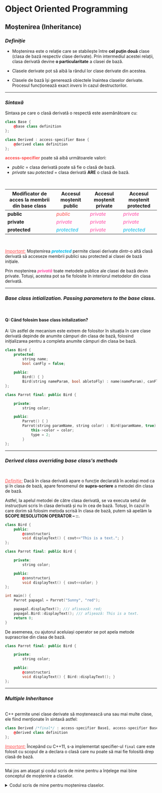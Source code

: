 # Object Oriented Programming


## Moștenirea (Inheritance)

### _Definiție_

* Moștenirea este o relație care se stabilește între **cel puțin două** clase (clasa de bază respectiv clase derivate). Prin intermediul acestei relații, clasa derivată devine **o particularitate** a clasei de bază.

* Clasele derivate pot să aibă la rândul lor clase derivate din acestea.
* Clasele de bază își generează obiectele înaintea claselor derivate. Procesul funcționează exact *invers* în cazul destructorilor.
--- 

### _Sintaxă_

Sintaxa pe care o clasă derivată o respectă este asemănătoare cu:

```c++
class Base {
    @base class definition
};

class Derived : access-specifier Base {
    @derived class definition
};
```
<span style="color:#ff4d4d;">__access-specifier__</span> poate să aibă următoarele valori:
* _public_ = clasa derivată poate să fie o clasă de bază.
* *private* sau _potected_ = clasa derivată **ARE** o clasă de bază. 
  
<br>

Modificator de acces la membrii din base class | Accesul moștenit **public** | Accesul moștenit **private** | Accesul moștenit **protected**
--------|----|-----------|---------------------------
**public** |  <span style="color:#ff4d4d;">*public*</span>  | <span style="color:#ff4da6;">*private*</span>  | <span style="color:#ff4da6;">*private*</span>                    |    
**private** | <span style="color:#ff4da6;">*private*</span>  | <span style="color:#ff4da6;">*private*</span>  | <span style="color:#ff4da6;">*private*</span>  |
**protected** | <span style="color:#00b8e6;">*protected*</span>  | <span style="color:#ff4da6;">*private*</span>  | <span style="color:#00b8e6;">*protected*</span>  |

<br>

*<span style="color:#ff4d4d;"><u>Important:</u></span>* Moștemirea <span style="color:#00b8e6;">***protected***</span> permite clasei derivate dintr-o altă clasă derivată să acceseze membrii publici sau protected ai clasei de bază inițiale.

Prin moștenirea <span style="color:#ff4da6;">***privată***</span> toate metodele publice ale clasei de bază devin private. Totuși, acestea pot sa fie folosite în interiorul metodelor din clasa derivată.   

-----

### _Base class intialization. Passing parameters to the base class._
<br>

#### Q: Când folosim base class initalization? 

A: Un astfel de mecanism este extrem de folositor în situația în care clase derivată depinde de anumite câmpuri din clasa de bază, folosind inițializarea pentru a completa anumite câmpuri din clasa be bază.

```c++
class Bird {
    protected:
        string name;
        bool canFly = false;
    
    public:
        Bird() { }
        Bird(string nameParam, bool abletoFly) : name(nameParam), canFly(abletoFly) { }
};

class Parrot final: public Bird {

    private:
        string color;

    public: 
        Parrot() { }
        Parrot(string paramName, string color) : Bird(paramName, true) {
            this->color = color;
            type = 2;
        }
};
```

----

### *Derived class overriding base class's methods*
<br>

*<span style="color:#ff4d4d;"><u>Definiție:</u></span>* 
Dacă în clasa derivată apare o funcție declarată în același mod ca și în clasa de bază, apare fenomenul de **supra-scriere** a metodei din clasa de bază.

Astfel, la apelul metodei de către clasa derivată, se va executa setul de instrucțiuni scris în clasa derivată și nu în cea de bază. Totuși, în cazul în care dorim să folosim metoda scrisă în clasa de bază, putem să apelăm la **SCOPE RESOLUTION OPERATOR – ::**.

```c++
class Bird {
    public:
        @constructori 
        void displayText() { cout<<"This is a text."; }
};

class Parrot final: public Bird {

    private:
        string color;

    public: 
        @constructori
        void displayText() { cout<<color; }
};

int main() {
    Parrot papagal = Parrot("Sunny", "red");

    papagal.displayText(); /// afisează: red;
    papagal.Bird::displayText(); /// afișează: This is a text. 
    return 0;
}
```

De asemenea, cu ajutorul aceluiași operator se pot apela metode suprascrise din clasa de bază.

```c++
class Parrot final: public Bird {

    private:
        string color;

    public: 
        @constructori
        void displayText() { Bird::displayText(); }
};
```

----

### *Multiple Inheritance*

<br>
C++ permite unei clase derivate să moștenească una sau mai multe clase, ele fiind menționate în sintaxă astfel:

```c++
class Derived /*final*/ : access-specifier Base1, access-specifier Base2, ... {
    @derived class definition
};
```

*<span style="color:#ff4d4d;"><u>Important:</u></span>* Începând cu C++11, s-a implementat specifier-ul `final` care este folosit cu scopul de a declara o clasă care nu poate să mai fie folosită drep clasă de bază. 

--- 

Mai jos am atașat și codul scris de mine pentru a înțelege mai bine conceptul de moștenire a claselor.

<details>
<summary>Codul scris de mine pentru moștenirea claselor.</summary>

```c++
#include <fstream>
#include <string>
using namespace std;

ofstream cout("inheritance.out");

class Animal {

    protected: 

        bool drinksWater;

    public:
        Animal() { }
        Animal(bool drinksWaterParam) : drinksWater(drinksWaterParam) { }

        void isDrinking() {
            drinksWater == true ? cout<<"(animal class method) Bea apa.\n" : cout<<"(animal class method) Nu bea apa.\n";
        }
};

class Bird {

    protected:

        string name;
        bool isFeathered = false;
        bool hasWings = false;
        bool laysEggs = false;
        bool canFly = false;

    public:
        
        int type = 0;

        Bird() { } 
        Bird(string name) { 
            this->name = name;
            type = 1;
        }

        Bird(string name, bool canFly) : name(name), canFly(canFly) { }

        void setWings() {
            this->hasWings = true;
        }

        string getName() {
            return this->name;
        }

        void displayType() {
            /*switch (type)
            {
            case 1: 
                cout<<getName()<< " este o pasare oarecare.\n";
            case 2:
                cout<<"\n"<<getName()<<" este un papagal.";
            default:
                break;
            }*/

            if(type == 1) cout<<"\n"<<getName()<< " este o pasare oarecare.";
            else cout<<"\n"<<getName()<<" este un papagal.";
        }

        void abletoFly() {
            canFly == true ? cout<<this->getName()<<" poate sa zboare.\n" : cout<<this->getName()<<" NU poate sa zboare.\n";
        }

        void displayColor() {
            cout<<"(base class method) Nu se cunoaste culoarea lui "<<getName()<<'.';
        }

        ~Bird() { }
};

class Parrot final: public Bird, public Animal {
    
    private: 
        string color;

        void isParrot() {
            bool isFeathered = true;
            bool hasWings = true;
            bool laysEggs = true;
            bool canFly = true; 
            type = 2;
        }

    public:
        Parrot() {
            isParrot();
        }

        Parrot(string paramName) {
            name = paramName;
            isParrot();
        }

        Parrot(string paramName, string color) : Bird(paramName, true), Animal(true) {
            this->color = color;
            type = 2;
        }

        void setColor(string color) {
            this->color = color;
        }

        string getColor() {
            return this->color;
        }

        void displayColor() {
            cout<<"(parrot class method) "<<getName()<<" are culoarea "<<getColor()<<".\n";
        }

        ~Parrot() { }
};

void display(Bird param1, Parrot param2);

int main() {
    display(Bird("Sunny"), Parrot("Levy", "rosu"));
    return 0;
}

void display(Bird param1, Parrot param2) {
    ///Bird pasare("Sunny");
    ///Parrot papagal("Buddy", "rosu");
    cout<<"\nDETALII DESPRE PASARI\n\n";
    param1.displayType();
    param2.displayType(); 
    cout<<"\n_______________\n\n";
    param1.abletoFly();
    param2.abletoFly();
    cout<<"\n_______________SUPRASCRIEREA METODELOR\n\n";
    param2.Parrot::displayColor();
    param2.Bird::displayColor();
    cout<<"\n_______________PROTECTED\n\n";
    param2.isDrinking();

    cout.close();
}
```
</details>
